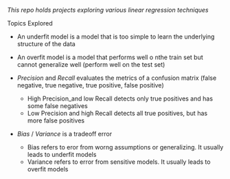 *This repo holds projects exploring various linear regression techniques*

Topics Explored

* An underfit model is a model that is too simple to learn the underlying structure of the data

* An overfit model is a model that performs well o nthe train set but cannot generalize well (perform well on the test set)

* _Precision_ and _Recall_ evaluates the metrics of a confusion matrix (false negative, true negative, true positive, false positive)
  * High Precision_and low Recall detects only true positives and has some false negatives
  * Low Precision and high Recall detects all true positives, but has more false positives 

* _Bias_ / _Variance_ is a tradeoff error
  * Bias refers to eror from worng assumptions or generalizing. It usually leads to underfit models
  * Variance refers to error from sensitive models. It usually leads to overfit models
